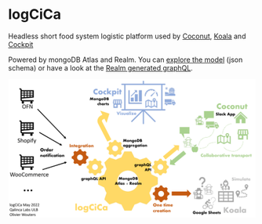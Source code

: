 # logCiCa

Headless short food system logistic platform used by [Coconut](https://github.com/qalincalabs/coconut), [Koala](https://github.com/qalincalabs/koala) and [Cockpit](https://github.com/qalincalabs/cockpit)

Powered by mongoDB Atlas and Realm. You can [explore the model](/data_sources/mongodb-atlas/logcica) (json schema) or have a look at the [Realm generated graphQL](/logcica-schema.graphql).

![platform schema](/docs/images/logcica-platform-schema-2022-05.png)
